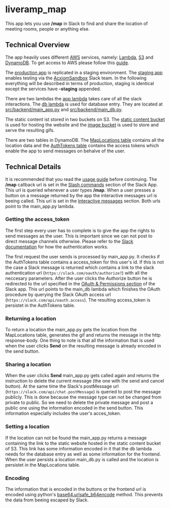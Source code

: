 # liveramp_map
This app lets you use **/map** in Slack to find and share the location of meeting rooms, people or anything else.

## Technical Overview
The app heavily uses different [AWS](https://aws.amazon.com/) services, namely: [Lambda](https://aws.amazon.com/lambda/), [S3](https://aws.amazon.com/s3/) and [DynamoDB](https://aws.amazon.com/dynamodb/). To get access to AWS please follow this [guide](https://support.liveramp.com/display/CI/Log+in+to+AWS+console).

The [production app](https://api.slack.com/apps/A66HG571D) is replicated in a staging environment. The [staging app](https://api.slack.com/apps/A69HPA27R) enables testing via the [AcxiomSandbox](acxiom-sandbox.slack.com) Slack team. In the following everything will be described in terms of production, staging is identical except the services have **-staging** appended. 

There are two lambdas the [app lambda](https://console.aws.amazon.com/lambda/home?region=us-east-1#/functions/***REMOVED***?tab=code) takes care of all the slack interactions. The [db lambda](https://console.aws.amazon.com/lambda/home?region=us-east-1#/functions/***REMOVED***-db-helper?tab=code) is used for database entry. They are located at [src/backend/main_app.py](https://git.liveramp.net/MasterRepos/liveramp_map/blob/master/src/backend/main_app.py) and [src/backend/main_db.py](https://git.liveramp.net/MasterRepos/liveramp_map/blob/master/src/backend/main_db.py).

The static content ist stored in two buckets on S3. The [static content bucket](https://s3.console.aws.amazon.com/s3/buckets/***REMOVED***/?region=us-east-1&tab=overview) is used for hosting the website and the [image bucket](https://s3.console.aws.amazon.com/s3/buckets/slack-map-images/?region=us-east-1&tab=overview) is used to store and serve the resulting gifs.

There are two tables in DynamoDB. The [MapLocations table](https://console.aws.amazon.com/dynamodb/home?region=us-east-1#tables:selected=MapLocations) contains all the location data and the [AuthTokens table](https://console.aws.amazon.com/dynamodb/home?region=us-east-1#tables:selected=AuthTokens) contains the access tokens which enable the app to send messages on behalve of the user.

## Technical Details
It is recommended that you read the [usage guide](https://support.liveramp.com/display/CI/Find+and+share+locations+of+meeting+rooms+and+people%27s+desks) before continuing.
The **/map** callback url is set in the [Slash commands](https://api.slack.com/apps/A66HG571D/slash-commands) section of the Slack App. This url is queried whenever a user types **/map**. When a user presses a button on a message returned by the app the interactive messages url is beeing called. This url is set in the [Interactive messages](https://api.slack.com/apps/A66HG571D/interactive-messages) section. Both urls point to the main_app.py lambda.

### Getting the access_token
The first step every user has to complete is to give the app the rights to send messages as the user. This is important since we can not post to direct message channels otherwise. Please refer to the [Slack documentation](https://api.slack.com/docs/oauth) for how the authentication works.

The first request the user sends is processed by main_app.py. It checks if the AuthTokens table contains a access_token for this user's id. If this is not the case a Slack message is returned which contains a link to the slack authentication url (`https://slack.com/oauth/authorize?`) with all the neccesary parameters. After the user clicks the Authorize button he is redirected to the url specified in the [OAuth & Permissions section](https://api.slack.com/apps/A66HG571D/oauth) of the Slack app. This url points to the main_db lambda which finishes the OAuth procedure by querying the Slack OAuth access url (`https://slack.com/api/oauth.access`). The resulting access_token is persistet in the AuthTokens table.

### Returning a location
To return a location the main_app.py gets the location from the MapLocations table, generates the gif and returns the message in the http response-body. One thing to note is that all the information that is used when the user clicks **Send** on the resulting message is already encoded in the send button.

### Sharing a location
When the user clicks **Send** main_app.py gets called again and returns the instruction to delete the current message (the one with the send and cancel button). At the same time the Slack's postMessage url (`https://slack.com/api/chat.postMessage`) is queried to post the message publicly. This is done because the message type can not be changed from private to public. So we need to delete the private message and post a public one using the information encoded in the send button. This information especially includes the user's acces_token.

### Setting a location
If the location can not be found the main_app.py returns a message containing the link to the static website hosted in the static content bucket of S3. This link has some information encoded in it that the db lambda needs for the database entry as well as some information for the frontend. When the user persists a location main_db.py is called and the location is persistet in the MapLocations table.

### Encoding
The information that is encoded in the buttons or the frontend url is encoded using python's [base64.urlsafe_b64encode](https://docs.python.org/2/library/base64.html) method. This prevents the data from beeing escaped by Slack.

